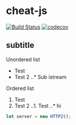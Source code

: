 # cheat-js
[![Build Status](https://travis-ci.org/andham97/cheat-js.svg?branch=master)](https://travis-ci.org/andham97/cheat-js)
[![codecov](https://codecov.io/gh/andham97/cheat-js/branch/master/graph/badge.svg)](https://codecov.io/gh/andham97/cheat-js)

## subtitle
Unordered list
* Test
* Test 2
..* Sub istream

Ordered list
1. Test
2. Test 2
..1. Test
..* hi

```javascript
let server = new HTTP2();
```
